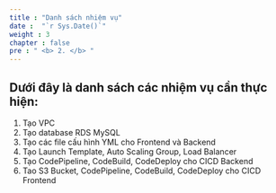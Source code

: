 ```yaml
---
title : "Danh sách nhiệm vụ"
date :  "`r Sys.Date()`" 
weight : 3
chapter : false
pre : " <b> 2. </b> "
---
```


## Dưới đây là danh sách các nhiệm vụ cần thực hiện:

1. Tạo VPC
2. Tạo database RDS MySQL
3. Tạo các file cấu hình YML cho Frontend và Backend
4. Tạo Launch Template, Auto Scaling Group, Load Balancer
5. Tạo CodePipeline, CodeBuild, CodeDeploy cho CICD Backend
6. Tao S3 Bucket, CodePipeline, CodeBuild, CodeDeploy cho CICD Frontend
